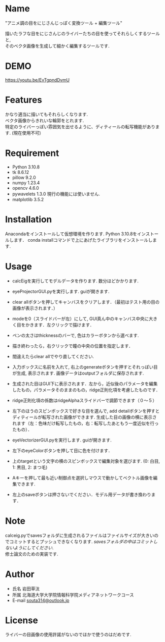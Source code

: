 # Name
 
"アニメ調の目をにじさんじっぽく変換ツール + 編集ツール"

描いたラフな目をにじさんじのライバーたちの目を使ってそれらしくするツールと,   
そのベクタ画像を生成して細かく編集するツールです.
 
# DEMO
 
 https://youtu.be/EvTgpndDvmU
 
# Features
かなり適当に描いてもそれらしくなります.  
ベクタ画像からきれいな輪郭をとれます.  
特定のライバーっぽい雰囲気を出せるように、ディティールの転写機能があります. (現在使用不可)
 
# Requirement
 
* Python 3.10.8
* tk 8.6.12
* pillow 9.2.0
* numpy 1.23.4
* opencv 4.6.0
* pywavelets 1.3.0 現行の機能には使いません.
* matplotlib 3.5.2
 
# Installation

Anacondaをインストールして仮想環境を作ります.
Python 3.10.8をインストールします．
conda installコマンドで上にあげたライブラリをインストールします.
 
# Usage
* calcEigを実行してモデルデータを作ります. 数分ほどかかります.
* eyeProjectorGUI.pyを実行します. guiが開きます.
* clear allボタンを押してキャンバスをクリアします．（最初はテスト用の目の画像が表示されます．）
* modeを0（スライドバーが左）にして, GUI真ん中のキャンバス中央に大きく目をかきます．左クリックで描けます． 
* ペンの太さはthicknessのバーで, 色はカラーボタンから選べます.
* 描き終わったら，右クリックで瞳の中央の位置を指定します．
* 間違えたらclear allでやり直してください.
* 入力ボックスに名前を入れて, 右上のgenerateボタンを押すとそれっぽい目が生成, 表示されます. 画像データはoutputフォルダに保存されます. 
* 生成された目はGUI下に表示されます．左から，近似後のパラメータを編集したもの，パラメータそのままのもの，ridge正則化項を考慮したものです．
* ridge正則化項の係数はridgeAlphaスライドバーで調節できます（０～５）
* 左下のほうのスピンボックスで好きな目を選んで, add detailボタンを押すとディティールが転写された画像ができます. 生成した目の画像の横に表示されます（左：色味だけ転写したもの，右：転写したあともう一度近似を行ったもの）．

* eyeVectorizerGUI.pyを実行します. guiが開きます.
* 左下のeyeColorボタンを押して目に色を付けます．
* 上のtargetという文字の横のスピンボックスで編集対象を選びます. (0: 白目, 1: 黒目, 2: まつ毛)
* Aキーを押して最も近い制御点を選択しマウスで動かしてベクトル画像を編集できます. 
* 左上のsaveボタンは押さないでください．モデル用データが書き換わります．
 
# Note
 
calceig.pyでsavesフォルダに生成されるファイルはファイルサイズが大きいのでコミットするとプッシュできなくなります.  *savesフォルダの中はコミットしないようにしてください*.  
修士論文のための実装です. 
 
# Author
 
* 氏名 岩田草汰
* 所属 北海道大学大学院情報科学院メディアネットワークコース
* E-mail souta314@outlook.jp
 
# License

ライバーの目画像の使用許諾がないのでほかで使うのはだめです.